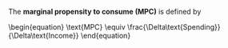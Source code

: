 The **marginal propensity to consume (MPC)** is defined by

\begin{equation}
\text{MPC} \equiv \frac{\Delta\text{Spending}}{\Delta\text{Income}}
\end{equation}